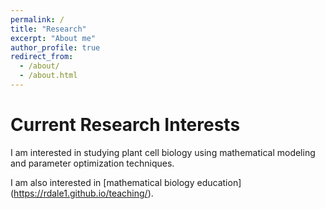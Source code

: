 ```yaml
---
permalink: /
title: "Research"
excerpt: "About me"
author_profile: true
redirect_from: 
  - /about/
  - /about.html
---
```

Current Research Interests
====================================

I am interested in studying plant cell biology using mathematical modeling and parameter optimization techniques. 

I am also interested in [mathematical biology education] (https://rdale1.github.io/teaching/). 
